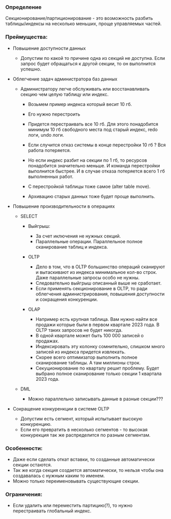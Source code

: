 ### Определение
Секционирование/партиционирование - это возможность разбить таблицы/индексы на несколько меньших, проще управляемых частей.
  
### Преймущества:
  - Повышение доступности данных
    - Допустим по какой то причине одна из секций не доступна. Если запрос будет обращаться к другой секции, то он выполнится успешно.

  - Облегчение задач администратора баз данных 
    - Администратору легче обслуживать или восстанавливать секцию чем целую таблицу или индекс.
	  - Возьмем пример индекса который весит 10 гб.
	  - Его нужно перестроить 
	  - Придется перестраивать все 10 гб. Для этого понадобится минимум 10 гб свободного места под старый индекс, redo логи, undo логи.
	  - Если случится отказ системы в конце перестройки 10 гб ? Вся работа потеряется.
      - Но если индекс разбит на секции по 1 гб, то ресурсов понадобится значительно меньше. И команда перестройки выполнится быстрее. И в случае отказа потеряется всего 1 гб выполненных работ.

      - С перестройкой таблицы тоже самое (alter table move).
      - Архивацию старых данных тоже будет проще выполнить.	  
  
  - Повышение производительности в операциях
	- SELECT
	  - Выйгрыш: 
	    - За счет иключения не нужных секций.
	    - Параллельные операции. Параллельное полное сканирование таблиц и индекса.
	  
	  - OLTP
  	    - Дело в том, что в OLTP большинство операций сканируют и вытаскивают из индекса минимальное кол-во строк. Даже параллельные запросы особо не нужны.
		- Следовательно выйгрыш описанный выше не сработает.
		- Если применять секционирование в OLTP, то ради облегчения администрирования, повышения доступности и сокращения конкуренции.
		
	  - OLAP
	    - Например есть крупная таблица. Вам нужно найти все продажи которые были в первом квартале 2023 года. В OLTP таких запросов не будет никогда.
		- В одной квартале может быть 100 000 записей о продажах. 
		- Индексировать эту колонку сомнительно, слишком много записей из индекса придется извлекать. 
		- Скорее всего оптимизатор выполнить полное сканирование таблицы. А там миллионы строк. 
		- Секуционирование по кварталу решит проблему. Будет выбрано полное сканирование только секции 1 квартала 2023 года.
	  
	- DML
	  - Можно параллельно записывать данные в разные секции???
  
  - Сокращение конкуренкции в системе OLTP
    - Допустим есть сегмент, который испытывает высокую конкуренцию.
	- Если его превратить в несколько сегментов - то высокая конкурекция так же распределится по разным сегментам.	


### Особенности:
  - Даже если сделать откат вставки, то созданные автоматически секции остаются.
  - Так же когда секция создается автоматически, то нельзя чтобы она создавалась с нужным каким то именем. 
  - Можно только переименовывать существующие секции.

### Ограничения:
  - Если удалить или переместить партицию(?), то нужно перестраивать глобальный индекс.